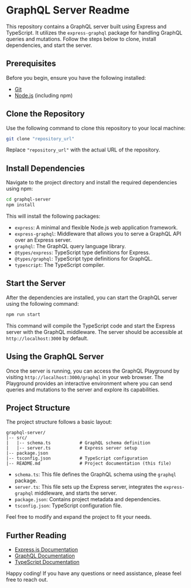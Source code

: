 # GraphQL Server Readme

This repository contains a GraphQL server built using Express and TypeScript. It utilizes the `express-graphql` package for handling GraphQL queries and mutations. Follow the steps below to clone, install dependencies, and start the server.

## Prerequisites

Before you begin, ensure you have the following installed:

- [Git](https://git-scm.com/)
- [Node.js](https://nodejs.org/) (including npm)

## Clone the Repository

Use the following command to clone this repository to your local machine:

```bash
git clone "repository_url"
```

Replace `"repository_url"` with the actual URL of the repository.

## Install Dependencies

Navigate to the project directory and install the required dependencies using npm:

```bash
cd graphql-server
npm install
```

This will install the following packages:

- `express`: A minimal and flexible Node.js web application framework.
- `express-graphql`: Middleware that allows you to serve a GraphQL API over an Express server.
- `graphql`: The GraphQL query language library.
- `@types/express`: TypeScript type definitions for Express.
- `@types/graphql`: TypeScript type definitions for GraphQL.
- `typescript`: The TypeScript compiler.

## Start the Server

After the dependencies are installed, you can start the GraphQL server using the following command:

```bash
npm run start
```

This command will compile the TypeScript code and start the Express server with the GraphQL middleware. The server should be accessible at `http://localhost:3000` by default.

## Using the GraphQL Server

Once the server is running, you can access the GraphQL Playground by visiting `http://localhost:3000/graphql` in your web browser. The Playground provides an interactive environment where you can send queries and mutations to the server and explore its capabilities.

## Project Structure

The project structure follows a basic layout:

```
graphql-server/
|-- src/
|   |-- schema.ts           # GraphQL schema definition
|   |-- server.ts           # Express server setup
|-- package.json
|-- tsconfig.json           # TypeScript configuration
|-- README.md               # Project documentation (this file)
```

- `schema.ts`: This file defines the GraphQL schema using the `graphql` package.
- `server.ts`: This file sets up the Express server, integrates the `express-graphql` middleware, and starts the server.
- `package.json`: Contains project metadata and dependencies.
- `tsconfig.json`: TypeScript configuration file.

Feel free to modify and expand the project to fit your needs.

## Further Reading

- [Express.js Documentation](https://expressjs.com/)
- [GraphQL Documentation](https://graphql.org/)
- [TypeScript Documentation](https://www.typescriptlang.org/docs/)

Happy coding! If you have any questions or need assistance, please feel free to reach out.
